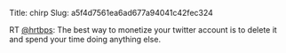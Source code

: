 Title: chirp
Slug: a5f4d7561ea6ad677a94041c42fec324

RT <a href="http://twitter.com/hrtbps">@hrtbps</a>: The best way to monetize your twitter account is to delete it and spend your time doing anything else.
